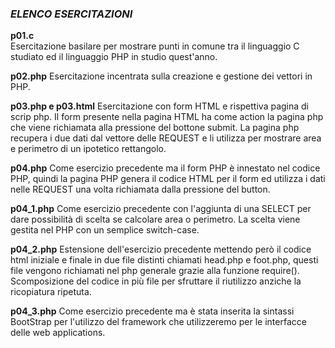 ### *ELENCO ESERCITAZIONI*

**p01.c**  
Esercitazione basilare per mostrare punti in comune tra il linguaggio C studiato ed il linguaggio PHP in studio quest'anno.

**p02.php**
Esercitazione incentrata sulla creazione e gestione dei vettori in PHP.

**p03.php e p03.html**
Esercitazione con form HTML e rispettiva pagina di scrip php. Il form presente nella pagina HTML ha come action la pagina php che viene richiamata alla pressione del bottone submit. La pagina php recupera i due dati dal vettore delle REQUEST e li utilizza per mostrare area e perimetro di un ipotetico rettangolo.

**p04.php**
Come esercizio precedente ma il form PHP è innestato nel codice PHP, quindi la pagina PHP genera il codice HTML per il form ed utilizza i dati nelle REQUEST una volta richiamata dalla pressione del button.

**p04_1.php**
Come esercizio precedente con l'aggiunta di una SELECT per dare possibilità di scelta se calcolare area o perimetro. La scelta viene gestita nel PHP con un semplice switch-case.

**p04_2.php**
Estensione dell'esercizio precedente mettendo però il codice html iniziale e finale in due file distinti chiamati head.php e foot.php, questi file vengono richiamati nel php generale grazie alla funzione require(). Scomposizione del codice in più file per sfruttare il riutilizzo anziche la ricopiatura ripetuta.

**p04_3.php**
Come esercizio precedente ma è stata inserita la sintassi BootStrap per l'utilizzo del framework che utilizzeremo per le interfacce delle web applications.